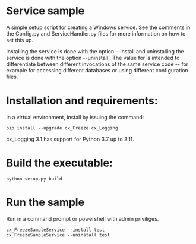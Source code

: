 # Service sample

A simple setup script for creating a Windows service.
See the comments in the Config.py and ServiceHandler.py files for more
information on how to set this up.

Installing the service is done with the option --install <Name> and
uninstalling the service is done with the option --uninstall <Name>. The
value for <Name> is intended to differentiate between different invocations
of the same service code -- for example for accessing different databases or
using different configuration files.


# Installation and requirements:

In a virtual environment, install by issuing the command:

```
pip install --upgrade cx_Freeze cx_Logging
```

cx_Logging 3.1 has support for Python 3.7 up to 3.11.

# Build the executable:

```
python setup.py build
```

# Run the sample

Run in a command prompt or powershell with admin priviliges.

```
cx_FreezeSampleService --install test
cx_FreezeSampleService --uninstall test
```
